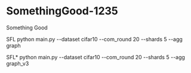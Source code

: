 # SomethingGood-1235
Something Good

SFL
python main.py --dataset cifar10 --com_round 20  --shards 5 --agg graph

SFL*
python main.py --dataset cifar10 --com_round 20  --shards 5 --agg graph_v3
